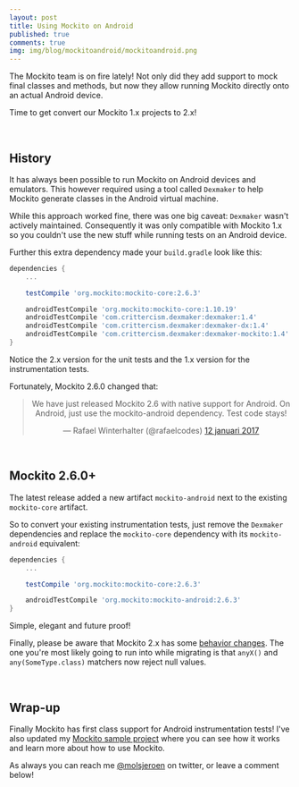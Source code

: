 ```yaml
---
layout: post
title: Using Mockito on Android
published: true
comments: true
img: img/blog/mockitoandroid/mockitoandroid.png
---
```

The Mockito team is on fire lately! Not only did they add support to mock final classes and methods, but now they allow running Mockito directly onto an actual Android device.

Time to get convert our Mockito 1.x projects to 2.x!

<br>

## History
It has always been possible to run Mockito on Android devices and emulators. This however required using a tool called `Dexmaker` to help Mockito generate classes in the Android virtual machine.

While this approach worked fine, there was one big caveat: `Dexmaker` wasn't actively maintained. Consequently it was only compatible with Mockito 1.x so you couldn't use the new stuff while running tests on an Android device.

Further this extra dependency made your `build.gradle` look like this:

```groovy
dependencies {
    ...

    testCompile 'org.mockito:mockito-core:2.6.3'

    androidTestCompile 'org.mockito:mockito-core:1.10.19'
    androidTestCompile 'com.crittercism.dexmaker:dexmaker:1.4'
    androidTestCompile 'com.crittercism.dexmaker:dexmaker-dx:1.4'
    androidTestCompile 'com.crittercism.dexmaker:dexmaker-mockito:1.4'
}
```

Notice the 2.x version for the unit tests and the 1.x version for the instrumentation tests.

Fortunately, Mockito 2.6.0 changed that:

<center><blockquote class="twitter-tweet" data-lang="nl"><p lang="en" dir="ltr">We have just released Mockito 2.6 with native support for Android. On Android, just use the mockito-android dependency. Test code stays!</p>&mdash; Rafael Winterhalter (@rafaelcodes) <a href="https://twitter.com/rafaelcodes/status/819525418231496705">12 januari 2017</a></blockquote></center>

<script async src="//platform.twitter.com/widgets.js" charset="utf-8"></script>

<br>

## Mockito 2.6.0+
The latest release added a new artifact `mockito-android` next to the existing `mockito-core` artifact.

So to convert your existing instrumentation tests, just remove the `Dexmaker` dependencies and replace the `mockito-core` dependency with its `mockito-android` equivalent:

```groovy
dependencies {
    ...

    testCompile 'org.mockito:mockito-core:2.6.3'

    androidTestCompile 'org.mockito:mockito-android:2.6.3'
}
```

Simple, elegant and future proof!

Finally, please be aware that Mockito 2.x has some [behavior changes](https://github.com/mockito/mockito/wiki/What%27s-new-in-Mockito-2#incompatible). The one you're most likely going to run into while migrating is that `anyX()` and `any(SomeType.class)` matchers now reject null values.

<br>

## Wrap-up
Finally Mockito has first class support for Android instrumentation tests! I've also updated my [Mockito sample project](https://github.com/jeroenmols/mockitoexample) where you can see how it works and learn more about how to use Mockito.

As always you can reach me [@molsjeroen](https://twitter.com/molsjeroen) on twitter, or leave a comment below!
